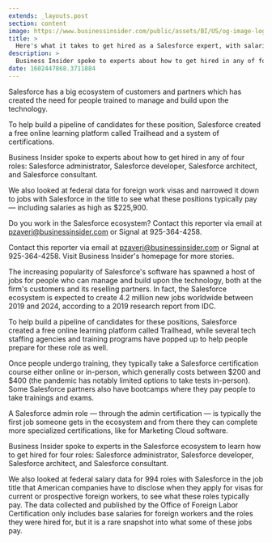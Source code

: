 ```yaml
--- 
extends: _layouts.post 
section: content 
image: https://www.businessinsider.com/public/assets/BI/US/og-image-logo-social.png 
title: > 
  Here's what it takes to get hired as a Salesforce expert, with salaries as high as $225,900 
description: > 
  Business Insider spoke to experts about how to get hired in any of four roles: Salesforce administrator, Salesforce developer, Salesforce architect, and Salesforce consultant.We also looked at federal data for foreign work visas and narrowed it down to jobs with Salesforce in the title to see what these positions typically pay — including salaries as high as $225,900.Do you work in the Salesforce ecosystem?Some Salesforce partners also have bootcamps where they pay people to take trainings and exams.Business Insider spoke to experts in the Salesforce ecosystem to learn how to get hired for four roles: Salesforce administrator, Salesforce developer, Salesforce architect, and Salesforce consultant. 
date: 1602447868.3711884 
--- 
```

Salesforce has a big ecosystem of customers and partners which has created the need for people trained to manage and build upon the technology.

To help build a pipeline of candidates for these position, Salesforce created a free online learning platform called Trailhead and a system of certifications.

Business Insider spoke to experts about how to get hired in any of four roles: Salesforce administrator, Salesforce developer, Salesforce architect, and Salesforce consultant.

We also looked at federal data for foreign work visas and narrowed it down to jobs with Salesforce in the title to see what these positions typically pay — including salaries as high as $225,900.

Do you work in the Salesforce ecosystem? Contact this reporter via email at pzaveri@businessinsider.com or Signal at 925-364-4258.

Contact this reporter via email at pzaveri@businessinsider.com or Signal at 925-364-4258. Visit Business Insider's homepage for more stories.

The increasing popularity of Salesforce's software has spawned a host of jobs for people who can manage and build upon the technology, both at the firm's customers and its reselling partners. In fact, the Salesforce ecosystem is expected to create 4.2 million new jobs worldwide between 2019 and 2024, according to a 2019 research report from IDC.

To help build a pipeline of candidates for these positions, Salesforce created a free online learning platform called Trailhead, while several tech staffing agencies and training programs have popped up to help people prepare for these role as well.

Once people undergo training, they typically take a Salesforce certification course either online or in-person, which generally costs between $200 and $400 (the pandemic has notably limited options to take tests in-person). Some Salesforce partners also have bootcamps where they pay people to take trainings and exams.

A Salesforce admin role — through the admin certification — is typically the first job someone gets in the ecosystem and from there they can complete more specialized certifications, like for Marketing Cloud software.

Business Insider spoke to experts in the Salesforce ecosystem to learn how to get hired for four roles: Salesforce administrator, Salesforce developer, Salesforce architect, and Salesforce consultant.

We also looked at federal salary data for 994 roles with Salesforce in the job title that American companies have to disclose when they apply for visas for current or prospective foreign workers, to see what these roles typically pay. The data collected and published by the Office of Foreign Labor Certification only includes base salaries for foreign workers and the roles they were hired for, but it is a rare snapshot into what some of these jobs pay.